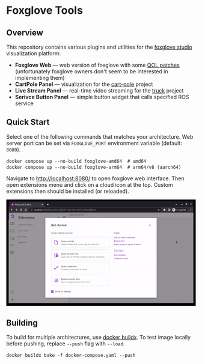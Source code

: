 # Foxglove Tools

## Overview

This repository contains various plugins and utilities for the [foxglove studio](https://foxglove.dev/) visualization platform:

- **Foxglove Web** &mdash; web version of foxglove with some [QOL patches](https://github.com/foxglove/studio/issues/4822) (unfortunately foxglove owners don't seem to be interested in implementing them)
- **CartPole Panel** &mdash; visualization for the [cart-pole](https://github.com/robotics-laboratory/cart-pole) project
- **Live Stream Panel** &mdash; real-time video streaming for the [truck](https://github.com/robotics-laboratory/truck) project
- **Serivce Button Panel** &mdash; simple button widget that calls specified ROS service

## Quick Start

Select one of the following commands that matches your architecture. Web server port can be set via `FOXGLOVE_PORT` environment variable (default: `8080`).

```
docker compose up --no-build foxglove-amd64  # amd64
docker compose up --no-build foxglove-arm64  # arm64/v8 (aarch64)
```

Navigate to [http://localhost:8080/]() to open foxglove web interface. Then open extensions menu and click on a cloud icon at the top. Custom extensions then should be installed (or reloaded).

![How to activate custom extensions](docs/images/extensions.gif)

## Building

To build for multiple architectures, use [docker buildx](https://docs.docker.com/build/building/multi-platform/). To test image locally before pushing, replace `--push` flag with `--load`.

```
docker buildx bake -f docker-compose.yaml --push
```
